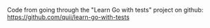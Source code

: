 Code from going through the "Learn Go with tests" project on github:
https://github.com/quii/learn-go-with-tests
